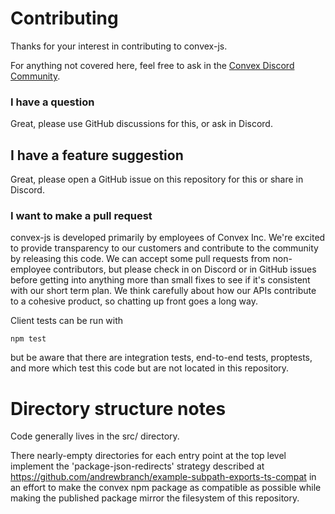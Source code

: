 # Contributing

Thanks for your interest in contributing to convex-js.

For anything not covered here, feel free to ask in the
[Convex Discord Community](https://convex.dev/community).

### I have a question

Great, please use GitHub discussions for this, or ask in Discord.

## I have a feature suggestion

Great, please open a GitHub issue on this repository for this or share in
Discord.

### I want to make a pull request

convex-js is developed primarily by employees of Convex Inc. We're excited to
provide transparency to our customers and contribute to the community by
releasing this code. We can accept some pull requests from non-employee
contributors, but please check in on Discord or in GitHub issues before getting
into anything more than small fixes to see if it's consistent with our short
term plan. We think carefully about how our APIs contribute to a cohesive
product, so chatting up front goes a long way.

Client tests can be run with

```
npm test
```

but be aware that there are integration tests, end-to-end tests, proptests, and
more which test this code but are not located in this repository.

# Directory structure notes

Code generally lives in the src/ directory.

There nearly-empty directories for each entry point at the top level implement
the 'package-json-redirects' strategy described at
https://github.com/andrewbranch/example-subpath-exports-ts-compat in an effort
to make the convex npm package as compatible as possible while making the
published package mirror the filesystem of this repository.
